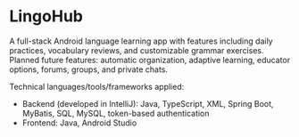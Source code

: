 # LingoHub
A full-stack Android language learning app with features including daily practices, vocabulary reviews, and customizable grammar exercises. Planned future features: automatic organization, adaptive learning, educator options, forums, groups, and private chats.

Technical languages/tools/frameworks applied:
- Backend (developed in IntelliJ): Java, TypeScript, XML, Spring Boot, MyBatis, SQL, MySQL, token-based authentication
- Frontend: Java, Android Studio
